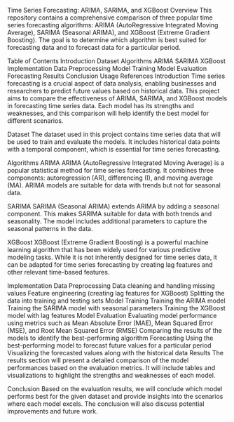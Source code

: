 Time Series Forecasting: ARIMA, SARIMA, and XGBoost
Overview
This repository contains a comprehensive comparison of three popular time series forecasting algorithms: ARIMA (AutoRegressive Integrated Moving Average), SARIMA (Seasonal ARIMA), and XGBoost (Extreme Gradient Boosting). The goal is to determine which algorithm is best suited for forecasting data and to forecast data for a particular period.

Table of Contents
Introduction
Dataset
Algorithms
ARIMA
SARIMA
XGBoost
Implementation
Data Preprocessing
Model Training
Model Evaluation
Forecasting
Results
Conclusion
Usage
References
Introduction
Time series forecasting is a crucial aspect of data analysis, enabling businesses and researchers to predict future values based on historical data. This project aims to compare the effectiveness of ARIMA, SARIMA, and XGBoost models in forecasting time series data. Each model has its strengths and weaknesses, and this comparison will help identify the best model for different scenarios.

Dataset
The dataset used in this project contains time series data that will be used to train and evaluate the models. It includes historical data points with a temporal component, which is essential for time series forecasting.

Algorithms
ARIMA
ARIMA (AutoRegressive Integrated Moving Average) is a popular statistical method for time series forecasting. It combines three components: autoregression (AR), differencing (I), and moving average (MA). ARIMA models are suitable for data with trends but not for seasonal data.

SARIMA
SARIMA (Seasonal ARIMA) extends ARIMA by adding a seasonal component. This makes SARIMA suitable for data with both trends and seasonality. The model includes additional parameters to capture the seasonal patterns in the data.

XGBoost
XGBoost (Extreme Gradient Boosting) is a powerful machine learning algorithm that has been widely used for various predictive modeling tasks. While it is not inherently designed for time series data, it can be adapted for time series forecasting by creating lag features and other relevant time-based features.

Implementation
Data Preprocessing
Data cleaning and handling missing values
Feature engineering (creating lag features for XGBoost)
Splitting the data into training and testing sets
Model Training
Training the ARIMA model
Training the SARIMA model with seasonal parameters
Training the XGBoost model with lag features
Model Evaluation
Evaluating model performance using metrics such as Mean Absolute Error (MAE), Mean Squared Error (MSE), and Root Mean Squared Error (RMSE)
Comparing the results of the models to identify the best-performing algorithm
Forecasting
Using the best-performing model to forecast future values for a particular period
Visualizing the forecasted values along with the historical data
Results
The results section will present a detailed comparison of the model performances based on the evaluation metrics. It will include tables and visualizations to highlight the strengths and weaknesses of each model.

Conclusion
Based on the evaluation results, we will conclude which model performs best for the given dataset and provide insights into the scenarios where each model excels. The conclusion will also discuss potential improvements and future work.
